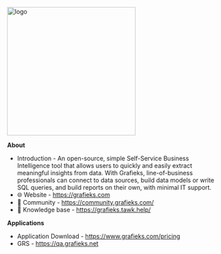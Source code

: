 <img src="https://i.imgur.com/eisvJi9.png" width="300" alt="logo"/>

**About**

- Introduction - An open-source, simple Self-Service Business Intelligence tool that allows users to quickly and easily extract meaningful insights from data. With Grafieks, line-of-business professionals can connect to data sources, build data models or write SQL queries, and build reports on their own, with minimal IT support.
- 🌐 Website - https://grafieks.com
- 🦄 Community - https://community.grafieks.com/
- 📖 Knowledge base - https://grafieks.tawk.help/

**Applications**
- Application Download - https://www.grafieks.com/pricing
- GRS - https://qa.grafieks.net
